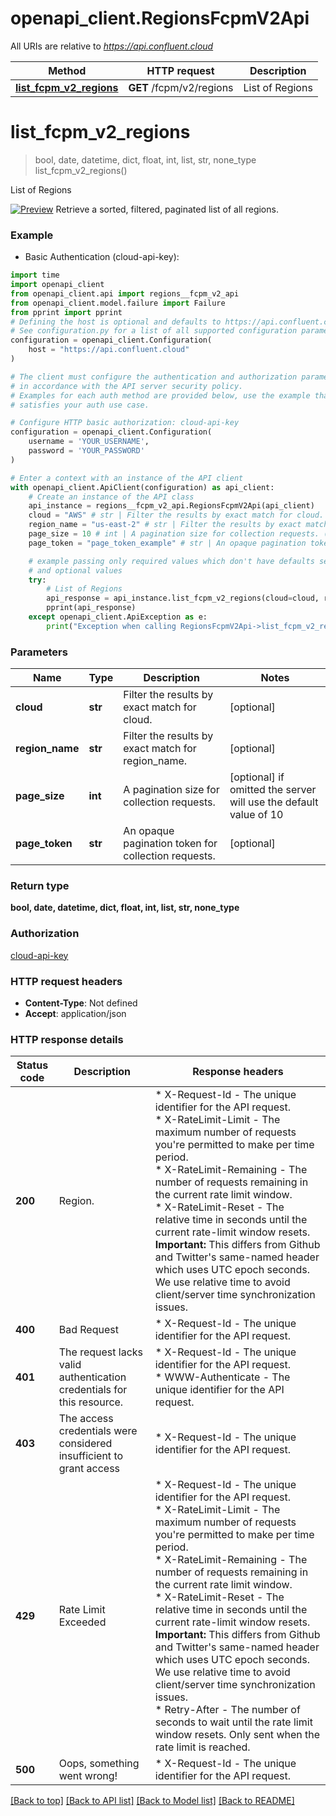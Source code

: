 # openapi_client.RegionsFcpmV2Api

All URIs are relative to *https://api.confluent.cloud*

Method | HTTP request | Description
------------- | ------------- | -------------
[**list_fcpm_v2_regions**](RegionsFcpmV2Api.md#list_fcpm_v2_regions) | **GET** /fcpm/v2/regions | List of Regions


# **list_fcpm_v2_regions**
> bool, date, datetime, dict, float, int, list, str, none_type list_fcpm_v2_regions()

List of Regions

[![Preview](https://img.shields.io/badge/Lifecycle%20Stage-Preview-%2300afba)](#section/Versioning/API-Lifecycle-Policy)  Retrieve a sorted, filtered, paginated list of all regions.

### Example

* Basic Authentication (cloud-api-key):

```python
import time
import openapi_client
from openapi_client.api import regions__fcpm_v2_api
from openapi_client.model.failure import Failure
from pprint import pprint
# Defining the host is optional and defaults to https://api.confluent.cloud
# See configuration.py for a list of all supported configuration parameters.
configuration = openapi_client.Configuration(
    host = "https://api.confluent.cloud"
)

# The client must configure the authentication and authorization parameters
# in accordance with the API server security policy.
# Examples for each auth method are provided below, use the example that
# satisfies your auth use case.

# Configure HTTP basic authorization: cloud-api-key
configuration = openapi_client.Configuration(
    username = 'YOUR_USERNAME',
    password = 'YOUR_PASSWORD'
)

# Enter a context with an instance of the API client
with openapi_client.ApiClient(configuration) as api_client:
    # Create an instance of the API class
    api_instance = regions__fcpm_v2_api.RegionsFcpmV2Api(api_client)
    cloud = "AWS" # str | Filter the results by exact match for cloud. (optional)
    region_name = "us-east-2" # str | Filter the results by exact match for region_name. (optional)
    page_size = 10 # int | A pagination size for collection requests. (optional) if omitted the server will use the default value of 10
    page_token = "page_token_example" # str | An opaque pagination token for collection requests. (optional)

    # example passing only required values which don't have defaults set
    # and optional values
    try:
        # List of Regions
        api_response = api_instance.list_fcpm_v2_regions(cloud=cloud, region_name=region_name, page_size=page_size, page_token=page_token)
        pprint(api_response)
    except openapi_client.ApiException as e:
        print("Exception when calling RegionsFcpmV2Api->list_fcpm_v2_regions: %s\n" % e)
```


### Parameters

Name | Type | Description  | Notes
------------- | ------------- | ------------- | -------------
 **cloud** | **str**| Filter the results by exact match for cloud. | [optional]
 **region_name** | **str**| Filter the results by exact match for region_name. | [optional]
 **page_size** | **int**| A pagination size for collection requests. | [optional] if omitted the server will use the default value of 10
 **page_token** | **str**| An opaque pagination token for collection requests. | [optional]

### Return type

**bool, date, datetime, dict, float, int, list, str, none_type**

### Authorization

[cloud-api-key](../README.md#cloud-api-key)

### HTTP request headers

 - **Content-Type**: Not defined
 - **Accept**: application/json


### HTTP response details

| Status code | Description | Response headers |
|-------------|-------------|------------------|
**200** | Region. |  * X-Request-Id - The unique identifier for the API request. <br>  * X-RateLimit-Limit - The maximum number of requests you&#39;re permitted to make per time period. <br>  * X-RateLimit-Remaining - The number of requests remaining in the current rate limit window. <br>  * X-RateLimit-Reset - The relative time in seconds until the current rate-limit window resets.      **Important:** This differs from Github and Twitter&#39;s same-named header which uses UTC epoch seconds. We use relative time to avoid client/server time synchronization issues. <br>  |
**400** | Bad Request |  * X-Request-Id - The unique identifier for the API request. <br>  |
**401** | The request lacks valid authentication credentials for this resource. |  * X-Request-Id - The unique identifier for the API request. <br>  * WWW-Authenticate - The unique identifier for the API request. <br>  |
**403** | The access credentials were considered insufficient to grant access |  * X-Request-Id - The unique identifier for the API request. <br>  |
**429** | Rate Limit Exceeded |  * X-Request-Id - The unique identifier for the API request. <br>  * X-RateLimit-Limit - The maximum number of requests you&#39;re permitted to make per time period. <br>  * X-RateLimit-Remaining - The number of requests remaining in the current rate limit window. <br>  * X-RateLimit-Reset - The relative time in seconds until the current rate-limit window resets.      **Important:** This differs from Github and Twitter&#39;s same-named header which uses UTC epoch seconds. We use relative time to avoid client/server time synchronization issues. <br>  * Retry-After - The number of seconds to wait until the rate limit window resets. Only sent when the rate limit is reached. <br>  |
**500** | Oops, something went wrong! |  * X-Request-Id - The unique identifier for the API request. <br>  |

[[Back to top]](#) [[Back to API list]](../README.md#documentation-for-api-endpoints) [[Back to Model list]](../README.md#documentation-for-models) [[Back to README]](../README.md)

